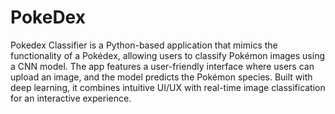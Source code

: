 # PokeDex
 Pokedex Classifier is a Python-based application that mimics the functionality of a Pokédex, allowing users to classify Pokémon images using a CNN model. The app features a user-friendly interface where users can upload an image, and the model predicts the Pokémon species. Built with deep learning, it combines intuitive UI/UX with real-time image classification for an interactive experience.
